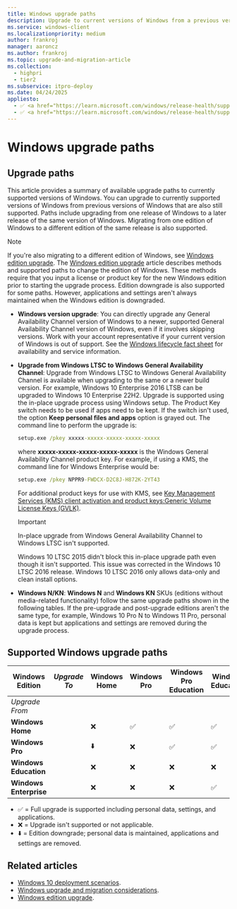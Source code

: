 ```yaml
---
title: Windows upgrade paths
description: Upgrade to current versions of Windows from a previous version of Windows
ms.service: windows-client
ms.localizationpriority: medium
author: frankroj
manager: aaroncz
ms.author: frankroj
ms.topic: upgrade-and-migration-article
ms.collection:
  - highpri
  - tier2
ms.subservice: itpro-deploy
ms.date: 04/24/2025
appliesto:
  - ✅ <a href="https://learn.microsoft.com/windows/release-health/supported-versions-windows-client" target="_blank">Windows 10</a>
  - ✅ <a href="https://learn.microsoft.com/windows/release-health/supported-versions-windows-client" target="_blank">Windows 11</a>
---
```


# Windows upgrade paths

## Upgrade paths

This article provides a summary of available upgrade paths to currently supported versions of Windows. You can upgrade to currently supported versions of Windows from previous versions of Windows that are also still supported. Paths include upgrading from one release of Windows to a later release of the same version of Windows. Migrating from one edition of Windows to a different edition of the same release is also supported.

> [!NOTE]
>
> If you're also migrating to a different edition of Windows, see [Windows edition upgrade](windows-edition-upgrades.md). The [Windows edition upgrade](windows-edition-upgrades.md) article describes methods and supported paths to change the edition of Windows. These methods require that you input a license or product key for the new Windows edition prior to starting the upgrade process. Edition downgrade is also supported for some paths. However, applications and settings aren't always maintained when the Windows edition is downgraded.

- **Windows version upgrade**: You can directly upgrade any General Availability Channel version of Windows to a newer, supported General Availability Channel version of Windows, even if it involves skipping versions. Work with your account representative if your current version of Windows is out of support. See the [Windows lifecycle fact sheet](/lifecycle/faq/windows) for availability and service information.

- **Upgrade from Windows LTSC to Windows General Availability Channel**: Upgrade from Windows LTSC to Windows General Availability Channel is available when upgrading to the same or a newer build version. For example, Windows 10 Enterprise 2016 LTSB can be upgraded to Windows 10 Enterprise 22H2. Upgrade is supported using the in-place upgrade process using Windows setup. The Product Key switch needs to be used if apps need to be kept. If the switch isn't used, the option **Keep personal files and apps** option is grayed out. The command line to perform the upgrade is:

  ```cmd
  setup.exe /pkey xxxxx-xxxxx-xxxxx-xxxxx-xxxxx
  ```

  where **xxxxx-xxxxx-xxxxx-xxxxx-xxxxx** is the Windows General Availability Channel product key. For example, if using a KMS, the command line for Windows Enterprise would be:

  ```cmd
  setup.exe /pkey NPPR9-FWDCX-D2C8J-H872K-2YT43
  ```

  For additional product keys for use with KMS, see [Key Management Services (KMS) client activation and product keys:Generic Volume License Keys (GVLK)](/windows-server/get-started/kms-client-activation-keys#generic-volume-license-keys-gvlk).

  > [!IMPORTANT]
  > In-place upgrade from Windows General Availability Channel to Windows LTSC isn't supported.
  >
  >
  > Windows 10 LTSC 2015 didn't block this in-place upgrade path even though it isn't supported. This issue was corrected in the Windows 10 LTSC 2016 release. Windows 10 LTSC 2016 only allows data-only and clean install options.

- **Windows N/KN**: **Windows N** and **Windows KN** SKUs (editions without media-related functionality) follow the same upgrade paths shown in the following tables. If the pre-upgrade and post-upgrade editions aren't the same type, for example, Windows 10 Pro N to Windows 11 Pro, personal data is kept but applications and settings are removed during the upgrade process.

## Supported Windows upgrade paths

| Windows Edition | *Upgrade To* | **Windows Home** | **Windows Pro** | **Windows Pro Education** | **Windows Education** | **Windows Enterprise** |
|---|---|---|---|---|---|---|
| *Upgrade From* | | | | | | |
| **Windows Home**  | | ❌ | ✅  | ✅  | ✅  | ❌ |
| **Windows Pro**   | | ⬇️ | ❌ | ✅   | ✅  | ✅  |
| **Windows Education**  | | ❌ | ❌ | ❌ | ❌ | ⬇️  |
| **Windows Enterprise**  | | ❌ | ❌ | ❌ | ✅ | ❌ |

- ✅ = Full upgrade is supported including personal data, settings, and applications.
- ❌ = Upgrade isn't supported or not applicable.
- ⬇️ = Edition downgrade; personal data is maintained, applications and settings are removed.

## Related articles

- [Windows 10 deployment scenarios](../windows-deployment-scenarios.md).
- [Windows upgrade and migration considerations](windows-upgrade-and-migration-considerations.md).
- [Windows edition upgrade](windows-edition-upgrades.md).
